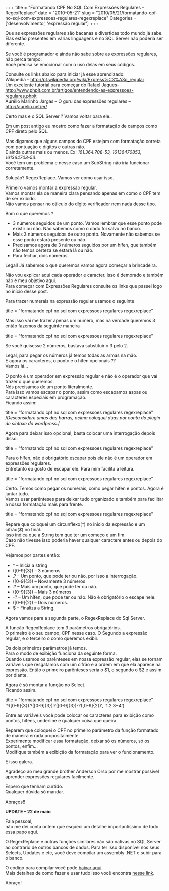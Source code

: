 +++
title = "Formatando CPF No SQL Com Expressões Regulares – RegexReplace"
date = "2010-05-21"
slug = "2010/05/21/formatando-cpf-no-sql-com-expressoes-regulares-regexreplace"
Categories = ['desenvolvimento', 'expressão regular']
+++

<p>Que as expressões regulares são bacanas e divertidas todo mundo já sabe.<br/>
Elas estão presentes em várias linguagens e no SQL Server não poderia ser diferente.</p>

<p>Se você é programador e ainda não sabe sobre as expressões regulares, não perca tempo.<br/>
Você precisa se emocionar com o uso delas em seus códigos.</p>

<p>Consulte os links abaixo para iniciar já esse aprendizado:<br/>
Wikipedia &#8211; <a href="http://pt.wikipedia.org/wiki/Express%C3%A3o_regular">http://pt.wikipedia.org/wiki/Express%C3%A3o_regular</a><br/>
Um excelente tutorial para começar do Rafael Jaques- <a href="http://www.phpit.com.br/artigos/entendendo-as-expressoes-regulares.phpit">http://www.phpit.com.br/artigos/entendendo-as-expressoes-regulares.phpit</a><br/>
Aurélio Marinho Jargas &#8211; O guru das expressões regulares &#8211; <a href="http://aurelio.net/er/">http://aurelio.net/er/</a></p>

<p>Certo mas e o SQL Server ? Vamos voltar para ele..</p>

<p>Em um post antigo eu mostro como fazer a formatação de campos como CPF direto pelo SQL.</p>

<p>Mas digamos que alguns campos do CPF estejam com formatação correta com pontuação e dígitos e outras não.<br/>
E ainda outras mais ou menos. Ex: <em>161.364.708-53, 16136470853, 161364708-53</em>.<br/>
Você tem um problema e nesse caso um SubString não iria funcionar corretamente.</p>

<p>Solução? RegexReplace. Vamos ver como usar isso.</p>

<!--more-->


<p>Primeiro vamos montar a expressão regular.<br/>
Vamos montar ela de maneira clara pensando apenas em como o CPF tem de ser exibido.<br/>
Não vamos pensar no cálculo do dígito verificador nem nada desse tipo.</p>

<p>Bom o que queremos ?</p>

<ul>
<li>3 números seguidos de um ponto. Vamos lembrar que esse ponto pode existir ou não. Não sabemos como o dado foi salvo no banco.</li>
<li>Mais 3 números seguidos de outro ponto. Novamente não sabemos se esse ponto estará presente ou não.</li>
<li>Precisamos agora de 3 números seguidos por um hífen, que também não temos certeza se estará lá ou não.</li>
<li>Para fechar, dois números.</li>
</ul>


<p>Legal! Já sabemos o que queremos vamos agora começar a brincadeira.</p>

<p>Não vou explicar aqui cada operador e caracter. Isso é demorado e também não é meu objetivo aqui.<br/>
Para começar com Expressões Regulares consulte os links que passei logo no início desse post.</p>

<p>Para trazer numerais na expressão regular usamos o seguinte</p>

title = "formatando cpf no sql com expressoes regulares regexreplace"
</pre>


<p>Mas isso vai me trazer apenas um numero, mas na verdade queremos 3 então fazemos da seguinte maneira</p>

title = "formatando cpf no sql com expressoes regulares regexreplace"
</pre>


<p>Se você quisesse 2 números, bastava substituir o 3 pelo 2.</p>

<p>Legal, para pegar os números já temos todas as armas na mão.<br/>
E agora os caracteres, o ponto e o hífen opcionais ??<br/>
Vamos lá&#8230;</p>

<p>O ponto é um operador em expressão regular e não é o operador que vai trazer o que queremos.<br/>
Nós precisamos de um ponto literalmente.<br/>
Para isso vamos escapar o ponto, assim como escapamos aspas ou caracteres especiais em programação.<br/>
Ficando assim:</p>

title = "formatando cpf no sql com expressoes regulares regexreplace"
/*Desconsidere umas das barras, acima
coloquei duas por conta do plugin de sintaxe do wordpress.*/
</pre>


<p>Agora para deixar isso opcional, basta colocar uma interrogação depois disso.</p>

title = "formatando cpf no sql com expressoes regulares regexreplace"
</pre>


<p>Para o hífen, não é obrigatório escapar pois ele não é um operador em expressões regulares.<br/>
Entretanto eu gosto de escapar ele. Para mim facilita a leitura.</p>

title = "formatando cpf no sql com expressoes regulares regexreplace"
</pre>


<p>Certo. Temos como pegar os numerais, como pegar hífen e pontos. Agora é juntar tudo.<br/>
Vamos usar parênteses para deixar tudo organizado e também para facilitar a nossa formatação mais para frente.</p>

title = "formatando cpf no sql com expressoes regulares regexreplace"
</pre>


<p>Repare que coloquei um circunflexo(<em>^</em>) no início da expressão e um cifrão(<em>$</em>) no final.<br/>
Isso indica que a String tem que ter um começo e um fim.<br/>
Caso não tivesse isso poderia haver qualquer caractere antes ou depois do CPF.</p>

<p>Vejamos por partes então:</p>

<ul>
<li>^ &#8211; Inicia a string</li>
<li>([0-9]{3}) &#8211; 3 números</li>
<li>.? &#8211; Um ponto, que pode ter ou não, por isso a interrogação.</li>
<li>([0-9]{3}) &#8211; Novamente 3 números</li>
<li>.? &#8211; Mais um ponto, que pode ter ou não.</li>
<li>([0-9]{3}) &#8211; Mais 3 números</li>
<li>-? &#8211; Um hífen, que pode ter ou não. Não é obrigatório o escape nele.</li>
<li>([0-9]{2}) &#8211; Dois números.</li>
<li>$ &#8211; Finaliza a String.</li>
</ul>


<p>Agora vamos para a segunda parte, o RegexReplace do Sql Server.</p>

<p>A função RegexReplace tem 3 parâmetros obrigatórios.<br/>
O primeiro é o seu campo, CPF nesse caso. O Segundo a expressão regular, e o terceiro o como queremos exibir.</p>

<p>Os dois primeiros parâmetros já temos.<br/>
Para o modo de exibição funciona da seguinte forma.<br/>
Quando usamos os parênteses em nossa expressão regular, elas se tornam variáveis que resgatamos com um cifrão e a ordem em que ela aparece na expressão. Então o primeiro parênteses seria o $1, o segundo o $2 e assim por diante.</p>

<p>Agora é só montar a função no Select.<br/>
Ficando assim.</p>

title = "formatando cpf no sql com expressoes regulares regexreplace"
'^([0-9]{3}).?([0-9]{3}).?([0-9]{3})-?([0-9]{2})',
'$1.$2.$3-$4')
</pre>


<p>Entre as variáveis você pode colocar os caracteres para exibição como pontos, hífens, underline e qualquer coisa que queira.</p>

<p>Reparem que coloquei o CPF no primeiro parâmetro da função formatado de maneira errada propositalmente.<br/>
Experimente modificar essa formatação, deixar só os números, só os pontos, enfim&#8230;<br/>
Modifique também a exibição da formatação para ver o funcionamento.</p>

<p>É isso galera.</p>

<p>Agradeço ao meu grande brother Anderson Orso por me mostrar possível aprender expressões regulares facilmente.</p>

<p>Espero que tenham curtido.<br/>
Qualquer dúvida só mandar.</p>

<p>Abraços!!</p>

<p><strong>UPDATE &#8211; 22 de maio</strong></p>

<p>Fala pessoal,<br/>
não me dei conta ontem que esqueci um detalhe importantíssimo de todo essa papo aqui.</p>

<p>O RegexReplace e outras funções similares não são nativas no SQL Server ao contrário de outros bancos de dados. Para ter isso disponível nos seus Selects, Updates e etc, você deve compilar um assembly .NET e subir para o banco.</p>

<p>O código para compilar você pode <a href="../../assets/UserDefinedFunctions.cs.rar" title="User Defined Functions">baixar aqui</a>.<br/>
Mais detalhes de como fazer e usar tudo isso você encontra <a href="http://justgeeks.blogspot.com/2008/08/adding-regular-expressions-regex-to-sql.html">nesse link</a>.</p>

<p>Abraço!</p>
